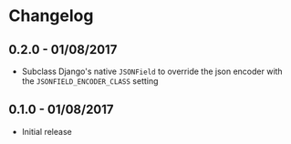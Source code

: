 Changelog
=========

0.2.0 - 01/08/2017
------------------

  - Subclass Django's native `JSONField` to override the json encoder with the `JSONFIELD_ENCODER_CLASS` setting

0.1.0 - 01/08/2017
------------------

  - Initial release
